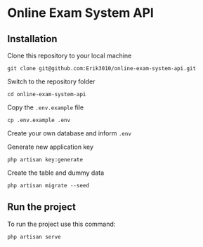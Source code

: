 # Online Exam System API
## Installation

Clone this repository to your local machine

```
git clone git@github.com:Erik3010/online-exam-system-api.git
```

Switch to the repository folder
```
cd online-exam-system-api
```

Copy the `.env.example` file
```
cp .env.example .env
```

Create your own database and inform `.env`

Generate new application key
```
php artisan key:generate
```

Create the table and dummy data
```
php artisan migrate --seed
```

## Run the project

To run the project use this command:
```
php artisan serve
```